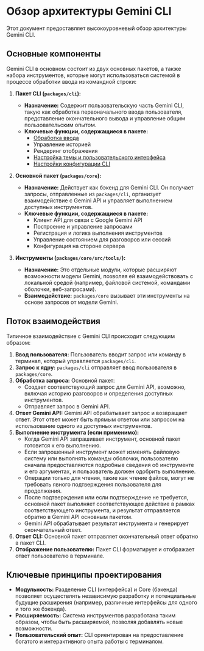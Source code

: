 # Обзор архитектуры Gemini CLI

Этот документ предоставляет высокоуровневый обзор архитектуры Gemini CLI.

## Основные компоненты

Gemini CLI в основном состоит из двух основных пакетов, а также набора инструментов, которые могут использоваться системой в процессе обработки ввода из командной строки:

1.  **Пакет CLI (`packages/cli`):**
    - **Назначение:** Содержит пользовательскую часть Gemini CLI, такую как обработка первоначального ввода пользователя, представление окончательного вывода и управление общим пользовательским опытом.
    - **Ключевые функции, содержащиеся в пакете:**
      - [Обработка ввода](./cli/commands.md)
      - Управление историей
      - Рендеринг отображения
      - [Настройка темы и пользовательского интерфейса](./cli/themes.md)
      - [Настройки конфигурации CLI](./cli/configuration.md)

2.  **Основной пакет (`packages/core`):**
    - **Назначение:** Действует как бэкенд для Gemini CLI. Он получает запросы, отправленные из `packages/cli`, организует взаимодействие с Gemini API и управляет выполнением доступных инструментов.
    - **Ключевые функции, содержащиеся в пакете:**
      - Клиент API для связи с Google Gemini API
      - Построение и управление запросами
      - Регистрация и логика выполнения инструментов
      - Управление состоянием для разговоров или сессий
      - Конфигурация на стороне сервера

3.  **Инструменты (`packages/core/src/tools/`):**
    - **Назначение:** Это отдельные модули, которые расширяют возможности модели Gemini, позволяя ей взаимодействовать с локальной средой (например, файловой системой, командами оболочки, веб-запросами).
    - **Взаимодействие:** `packages/core` вызывает эти инструменты на основе запросов от модели Gemini.

## Поток взаимодействия

Типичное взаимодействие с Gemini CLI происходит следующим образом:

1.  **Ввод пользователя:** Пользователь вводит запрос или команду в терминал, который управляется `packages/cli`.
2.  **Запрос к ядру:** `packages/cli` отправляет ввод пользователя в `packages/core`.
3.  **Обработка запроса:** Основной пакет:
    - Создает соответствующий запрос для Gemini API, возможно, включая историю разговоров и определения доступных инструментов.
    - Отправляет запрос в Gemini API.
4.  **Ответ Gemini API:** Gemini API обрабатывает запрос и возвращает ответ. Этот ответ может быть прямым ответом или запросом на использование одного из доступных инструментов.
5.  **Выполнение инструмента (если применимо):**
    - Когда Gemini API запрашивает инструмент, основной пакет готовится к его выполнению.
    - Если запрошенный инструмент может изменять файловую систему или выполнять команды оболочки, пользователю сначала предоставляются подробные сведения об инструменте и его аргументах, и пользователь должен одобрить выполнение.
    - Операции только для чтения, такие как чтение файлов, могут не требовать явного подтверждения пользователя для продолжения.
    - После подтверждения или если подтверждение не требуется, основной пакет выполняет соответствующее действие в рамках соответствующего инструмента, и результат отправляется обратно в Gemini API основным пакетом.
    - Gemini API обрабатывает результат инструмента и генерирует окончательный ответ.
6.  **Ответ CLI:** Основной пакет отправляет окончательный ответ обратно в пакет CLI.
7.  **Отображение пользователю:** Пакет CLI форматирует и отображает ответ пользователю в терминале.

## Ключевые принципы проектирования

- **Модульность:** Разделение CLI (интерфейса) и Core (бэкенда) позволяет осуществлять независимую разработку и потенциальные будущие расширения (например, различные интерфейсы для одного и того же бэкенда).
- **Расширяемость:** Система инструментов разработана таким образом, чтобы быть расширяемой, позволяя добавлять новые возможности.
- **Пользовательский опыт:** CLI ориентирован на предоставление богатого и интерактивного опыта работы с терминалом.
